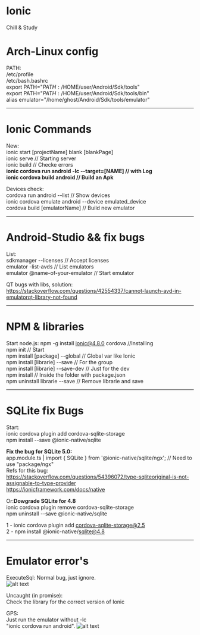 # Ionic
Chill &amp; Study

# Arch-Linux config
PATH:  
/etc/profile  
/etc/bash.bashrc  
  export PATH="$PATH:/$HOME/user/Android/Sdk/tools"  
  export PATH="$PATH:/$HOME/user/Android/Sdk/tools/bin"  
  alias emulator="/home/ghost/Android/Sdk/tools/emulator"  
  
-----------------------------------

# Ionic Commands  
New:  
  ionic start [projectName] blank [blankPage]  
  ionic serve // Starting server  
  ionic build // Checke errors  
  **ionic cordova run android -lc --target=[NAME] // with Log**  
  **ionic cordova build android // Build an Apk**  

Devices check:  
  cordova run android  --list // Show devices  
  ionic cordova emulate android --device emulated_device  
  cordova build [emulatorName] // Build new emulator  
  
-----------------------------------

# Android-Studio && fix bugs  
List:  
  sdkmanager --licenses // Accept licenses  
  emulator -list-avds // List emulators  
  emulator @name-of-your-emulator // Start emulator  
  
QT bugs with libs, solution:  
https://stackoverflow.com/questions/42554337/cannot-launch-avd-in-emulatorqt-library-not-found  

-----------------------------------

# NPM & libraries  
Start node.js:
  npm -g install ionic@4.8.0 cordova //Installing  
  npm init // Start  
  npm install [package] --global // Global var like Ionic  
  npm install [librarie] --save // For the group  
  npm install [librarie] --save-dev // Just for the dev  
  npm install // Inside the folder with package.json  
  npm uninstall librarie --save // Remove librarie and save  

-----------------------------------

# SQLite fix Bugs  
Start:  
  ionic cordova plugin add cordova-sqlite-storage  
  npm install --save @ionic-native/sqlite  
  
**Fix the bug for SQLite 5.0:**  
  app.module.ts | import { SQLite } from '@ionic-native/sqlite/ngx'; // Need to use "package/ngx"  
Refs for this bug:  
https://stackoverflow.com/questions/54396072/type-sqliteoriginal-is-not-assignable-to-type-provider  
https://ionicframework.com/docs/native  
  
Or:**Dowgrade SQLite for 4.8**  
  ionic cordova plugin remove cordova-sqlite-storage  
  npm uninstall --save @ionic-native/sqlite  
  
  1 - ionic cordova plugin add cordova-sqlite-storage@2.5  
  2 - npm install @ionic-native/sqlite@4.8  

-----------------------------------

# Emulator error's  
ExecuteSql:
  Normal bug, just ignore.  
![alt text](https://i.imgur.com/5DsGSW1.png)


Uncaught (in promise):  
  Check the library for the correct version of Ionic  
  
GPS:  
  Just run the emulator without -lc  
  "ionic cordova run android".
![alt text](https://i.imgur.com/YzD9RWT.png)

